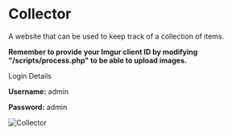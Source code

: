 # Collector
 A website that can be used to keep track of a collection of items.

**Remember to provide your Imgur client ID by modifying "/scripts/process.php" to be able to upload images.**

Login Details

**Username:** admin

**Password:** admin

![Collector](https://www.xtrendence.com/portfolio/projects/collector/images/1.jpg)
